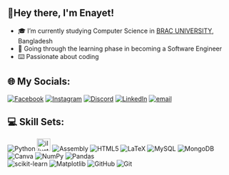 ## 👋Hey there, I'm Enayet! 
- 🎓 I’m currently studying Computer Science in [BRAC UNIVERSITY](https://www.bracu.ac.bd/), Bangladesh
- 📝 Going through the learning phase in becoming a Software Engineer
- ⌨️ Passionate about coding

## 🌐 My Socials:
[![Facebook](https://img.shields.io/badge/Facebook-%231877F2.svg?logo=Facebook&logoColor=white)](https://www.facebook.com/enayetali.labib) [![Instagram](https://img.shields.io/badge/Instagram-%23E4405F.svg?logo=Instagram&logoColor=white)](https://www.instagram.com/enayet_ali_/) [![Discord](https://img.shields.io/badge/Discord-%237289DA.svg?logo=discord&logoColor=white)](https://discord.gg/739910149778702358) [![LinkedIn](https://img.shields.io/badge/LinkedIn-%230077B5.svg?logo=linkedin&logoColor=white)](https://www.linkedin.com/in/enayet-ali-labib/) [![email](https://img.shields.io/badge/Email-D14836?logo=gmail&logoColor=white)](mailto:enayet.ali3@gmail.com) 

## 💻 Skill Sets:
![Python](https://img.shields.io/badge/python-3670A0?style=for-the-badge&logo=python&logoColor=ffdd54) 
<a href="https://www.adobe.com/in/products/illustrator.html"> <img src="https://www.vectorlogo.zone/logos/adobe_illustrator/adobe_illustrator-icon.svg" alt="illustrator" width="30" height="28"/></a>
![Assembly](https://img.shields.io/badge/assembly-525252?style=for-the-badge&logo=gnu&logoColor=white)
![HTML5](https://img.shields.io/badge/html5-%23E34F26.svg?style=for-the-badge&logo=html5&logoColor=white) 
![LaTeX](https://img.shields.io/badge/latex-%23008080.svg?style=for-the-badge&logo=latex&logoColor=white) 
![MySQL](https://img.shields.io/badge/mysql-4479A1.svg?style=for-the-badge&logo=mysql&logoColor=white) 
![MongoDB](https://img.shields.io/badge/MongoDB-%234ea94b.svg?style=for-the-badge&logo=mongodb&logoColor=white) 
![Canva](https://img.shields.io/badge/Canva-%2300C4CC.svg?style=for-the-badge&logo=Canva&logoColor=white) 
![NumPy](https://img.shields.io/badge/numpy-%23013243.svg?style=for-the-badge&logo=numpy&logoColor=white) 
![Pandas](https://img.shields.io/badge/pandas-%23150458.svg?style=for-the-badge&logo=pandas&logoColor=white)  
![scikit-learn](https://img.shields.io/badge/scikit--learn-%23F7931E.svg?style=for-the-badge&logo=scikit-learn&logoColor=white) 
![Matplotlib](https://img.shields.io/badge/Matplotlib-%23ffffff.svg?style=for-the-badge&logo=Matplotlib&logoColor=black) 
![GitHub](https://img.shields.io/badge/github-%23121011.svg?style=for-the-badge&logo=github&logoColor=white) 
![Git](https://img.shields.io/badge/git-%23F05033.svg?style=for-the-badge&logo=git&logoColor=white)




